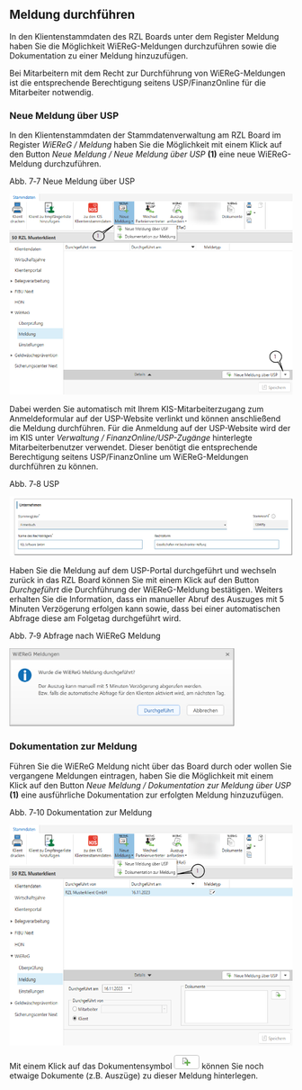 ## Meldung durchführen

In den Klientenstammdaten des RZL Boards unter dem Register Meldung
haben Sie die Möglichkeit WiEReG-Meldungen durchzuführen sowie die
Dokumentation zu einer Meldung hinzuzufügen.

Bei Mitarbeitern mit dem Recht zur Durchführung von WiEReG-Meldungen ist
die entsprechende Berechtigung seitens USP/FinanzOnline für die
Mitarbeiter notwendig.

### Neue Meldung über USP

In den Klientenstammdaten der Stammdatenverwaltung am RZL Board im
Register *WiEReG / Meldung* haben Sie die Möglichkeit mit einem Klick
auf den Button *Neue Meldung / Neue Meldung über USP* **(1)** eine neue
WiEReG-Meldung durchzuführen.

Abb. 7‑7 Neue Meldung über USP

<img src="img/image186.png"
style="width:5.27066in;height:3.72083in" />

Dabei werden Sie automatisch mit Ihrem KIS-Mitarbeiterzugang zum
Anmeldeformular auf der USP-Website verlinkt und können anschließend die
Meldung durchführen. Für die Anmeldung auf der USP-Website wird der im
KIS unter *Verwaltung / FinanzOnline/USP-Zugänge* hinterlegte
Mitarbeiterbenutzer verwendet. Dieser benötigt die entsprechende
Berechtigung seitens USP/FinanzOnline um WiEReG-Meldungen durchführen zu
können.

Abb. 7‑8 USP

<img src="img/image187.png"
style="width:5.64167in;height:1.1in" />

Haben Sie die Meldung auf dem USP-Portal durchgeführt und wechseln
zurück in das RZL Board können Sie mit einem Klick auf den Button
*Durchgeführt* die Durchführung der WiEReG-Meldung bestätigen. Weiters
erhalten Sie die Information, dass ein manueller Abruf des Auszuges mit
5 Minuten Verzögerung erfolgen kann sowie, dass bei einer automatischen
Abfrage diese am Folgetag durchgeführt wird.

Abb. 7‑9 Abfrage nach WiEReG Meldung

<img src="img/image188.png"
style="width:4.16667in;height:1.44167in" />

### Dokumentation zur Meldung

Führen Sie die WiEReG Meldung nicht über das Board durch oder wollen Sie
vergangene Meldungen eintragen, haben Sie die Möglichkeit mit einem
Klick auf den Button *Neue Meldung / Dokumentation zur Meldung über USP*
**(1)** eine ausführliche Dokumentation zur erfolgten Meldung
hinzuzufügen.

Abb. 7‑10 Dokumentation zur Meldung

<img src="img/image189.png"
style="width:5.79752in;height:4.08592in" />

Mit einem Klick auf das Dokumentensymbol
<img src="img/image190.png"
style="width:0.46869in;height:0.26038in" /> können Sie noch etwaige
Dokumente (z.B. Auszüge) zu dieser Meldung hinterlegen.